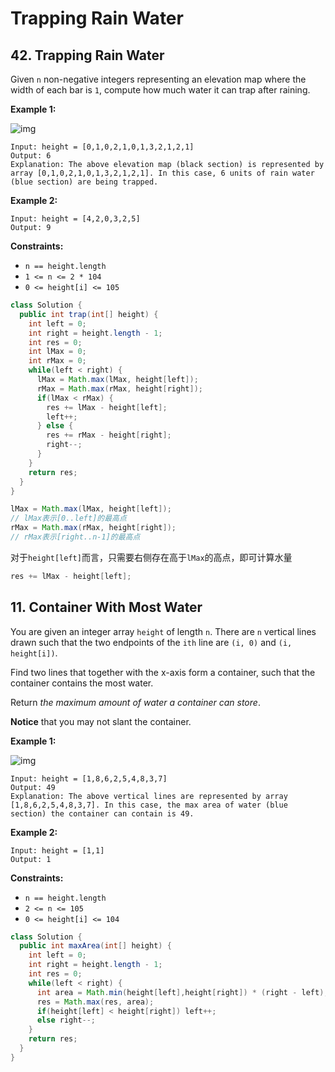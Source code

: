 # Trapping Rain Water

## 42. Trapping Rain Water

Given `n` non-negative integers representing an elevation map where the width of each bar is `1`, compute how much water it can trap after raining.

 

**Example 1:**

![img](https://assets.leetcode.com/uploads/2018/10/22/rainwatertrap.png)

```
Input: height = [0,1,0,2,1,0,1,3,2,1,2,1]
Output: 6
Explanation: The above elevation map (black section) is represented by array [0,1,0,2,1,0,1,3,2,1,2,1]. In this case, 6 units of rain water (blue section) are being trapped.
```

**Example 2:**

```
Input: height = [4,2,0,3,2,5]
Output: 9
```

 

**Constraints:**

- `n == height.length`
- `1 <= n <= 2 * 104`
- `0 <= height[i] <= 105`

```java
class Solution {
  public int trap(int[] height) {
    int left = 0;
    int right = height.length - 1;
    int res = 0;
    int lMax = 0;
    int rMax = 0;
    while(left < right) {
      lMax = Math.max(lMax, height[left]);
      rMax = Math.max(rMax, height[right]);
      if(lMax < rMax) {
        res += lMax - height[left];
        left++;
      } else {
        res += rMax - height[right];
        right--;
      }
    }
    return res;
  }
}
```

```java
lMax = Math.max(lMax, height[left]);
// lMax表示[0..left]的最高点
rMax = Math.max(rMax, height[right]);
// rMax表示[right..n-1]的最高点
```

对于`height[left]`而言，只需要右侧存在高于`lMax`的高点，即可计算水量

```java
res += lMax - height[left];
```

## 11. Container With Most Water

You are given an integer array `height` of length `n`. There are `n` vertical lines drawn such that the two endpoints of the `ith` line are `(i, 0)` and `(i, height[i])`.

Find two lines that together with the x-axis form a container, such that the container contains the most water.

Return *the maximum amount of water a container can store*.

**Notice** that you may not slant the container.

 

**Example 1:**

![img](https://s3-lc-upload.s3.amazonaws.com/uploads/2018/07/17/question_11.jpg)

```
Input: height = [1,8,6,2,5,4,8,3,7]
Output: 49
Explanation: The above vertical lines are represented by array [1,8,6,2,5,4,8,3,7]. In this case, the max area of water (blue section) the container can contain is 49.
```

**Example 2:**

```
Input: height = [1,1]
Output: 1
```

 

**Constraints:**

- `n == height.length`
- `2 <= n <= 105`
- `0 <= height[i] <= 104`

```java
class Solution {
  public int maxArea(int[] height) {
    int left = 0;
    int right = height.length - 1;
    int res = 0;
    while(left < right) {
      int area = Math.min(height[left],height[right]) * (right - left);
      res = Math.max(res, area);
      if(height[left] < height[right]) left++;
      else right--;
    }
    return res;
  }
}
```

